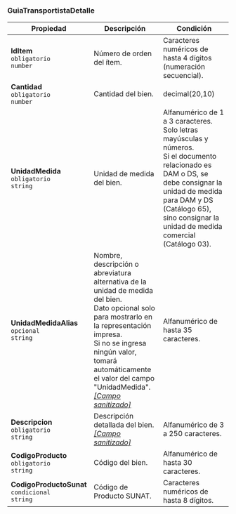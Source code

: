 ### GuiaTransportistaDetalle

| **Propiedad** | **Descripción** | **Condición** |
| --- | --- | --- |
| **IdItem**  <br>`obligatorio`  <br>`number` | Número de orden del ítem. | Caracteres numéricos de hasta 4 dígitos (numeración secuencial). |
| **Cantidad**  <br>`obligatorio`  <br>`number` | Cantidad del bien. | decimal(20,10) |
| **UnidadMedida**  <br>`obligatorio`  <br>`string` | Unidad de medida del bien. | Alfanumérico de 1 a 3 caracteres. Solo letras mayúsculas y números.  <br>Si el documento relacionado es DAM o DS, se debe consignar la unidad de medida para DAM y DS (Catálogo 65), sino consignar la unidad de medida comercial (Catálogo 03). |
| **UnidadMedidaAlias**  <br>`opcional`  <br>`string` | Nombre, descripción o abreviatura alternativa de la unidad de medida del bien.  <br>Dato opcional solo para mostrarlo en la representación impresa.  <br>Si no se ingresa ningún valor, tomará automáticamente el valor del campo "UnidadMedida".  <br>[_[Campo sanitizado]_](../Paginas/CampoSanitizado.md) | Alfanumérico de hasta 35 caracteres. |
| **Descripcion**  <br>`obligatorio`  <br>`string` | Descripción detallada del bien.  <br>[_[Campo sanitizado]_](../Paginas/CampoSanitizado.md) | Alfanumérico de 3 a 250 caracteres. |
| **CodigoProducto**  <br>`obligatorio`  <br>`string` | Código del bien. | Alfanumérico de hasta 30 caracteres. |
| **CodigoProductoSunat**  <br>`condicional`  <br>`string` | Código de Producto SUNAT. | Caracteres numéricos de hasta 8 dígitos. |